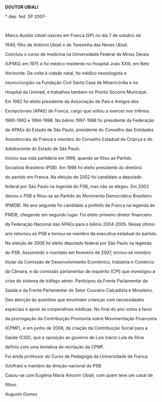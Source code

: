 **DOUTOR UBIALI**



\* dep. fed. SP 2007-



 



*Marco Aurélio Ubiali* nasceu em Franca (SP) no dia 7 de outubro de

1949, filho de Antônio Ubiali e de Teresinha das Neves Ubiali.



Concluiu o curso de medicina na Universidade Federal de Minas Gerais

(UFMG) em 1975 e foi médico residente no Hospital João XXIII, em Belo

Horizonte. De volta à cidade natal, foi médico neurologista e

neurocirurgião na Fundação Civil Santa Casa de Misericórdia e no

Hospital da Unimed, e trabalhou também no Pronto Socorro Municipal.



Em 1982 foi eleito presidente da Associação de Pais e Amigos dos

Excepcionais (APAE) de Franca, cargo que voltou a exercer nos triênios

1990-1992 e 1994-1996. No biênio 1997-1998 foi presidente da Federação

de APAEs do Estado de São Paulo, presidente do Conselho das Entidades

Assistenciais de Franca e membro do Conselho Estadual da Criança e do

Adolescente do Estado de São Paulo.



Iniciou sua vida partidária em 1996, quando se filiou ao Partido

Socialista Brasileiro (PSB). Em 1998 foi eleito presidente do diretório

do partido em Franca. Na eleição de 2002 foi candidato a deputado

federal por São Paulo na legenda do PSB, mas não se elegeu. Em 2003

deixou o PSB e filiou-se ao Partido do Movimento Democrático Brasileiro

(PMDB). No ano seguinte foi candidato a prefeito de Franca na legenda do

PMDB, chegando em segundo lugar. Foi eleito primeiro diretor financeiro

da Federação Nacional das APAEs para o biênio 2004-2005. Nesse último

ano retornou ao PSB e tornou-se membro da executiva estadual do partido.



Na eleição de 2006 foi eleito deputado federal por São Paulo na legenda

do PSB. Assumindo o mandato em fevereiro de 2007, tornou-se membro

titular da Comissão de Desenvolvimento Econômico, Indústria e Comércio

da Câmara, e da comissão parlamentar de inquérito (CPI) que investigou a

crise do sistema de tráfego aéreo. Participou da Frente Parlamentar da

Saúde e da Frente Parlamentar do Setor Coureiro-Calçadista e Moveleiro.

Deu atenção às questões que envolviam crianças com necessidades

especiais e apoio às cooperativas médicas. No final do ano votou a favor

da prorrogação da Contribuição Provisória sobre Movimentação Financeira

(CPMF), e em junho de 2008, da criação da Contribuição Social para a

Saúde (CSS), que a oposição ao governo de Luís Inácio Lula da Silva

definiu com uma tentativa de recriação da CPMF.



Foi ainda professor do Curso de Pedagogia da Universidade de Franca

(Unifran) e membro da direção nacional do PSB.



Casou-se com Eugênia Maria Amorim Ubiali, com quem teve um casal de

filhos.



*Augusto Gomes*



